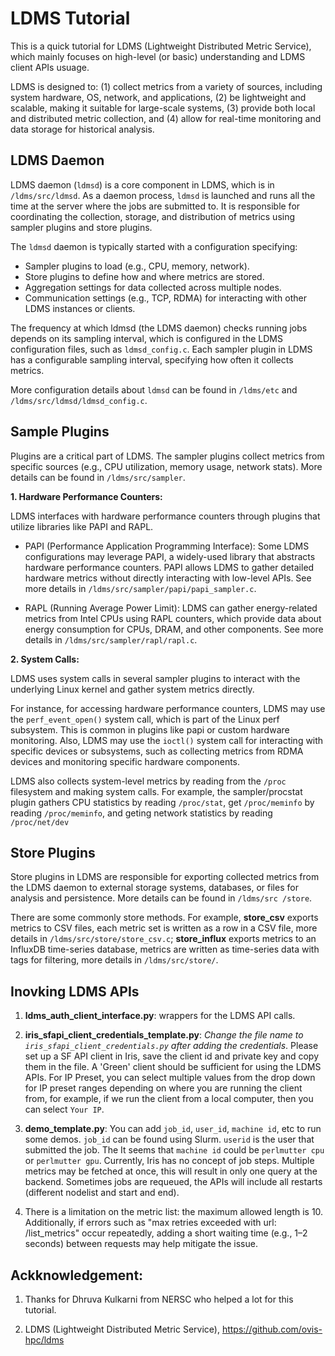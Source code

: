 # LDMS Tutorial

This is a quick tutorial for LDMS (Lightweight Distributed Metric Service), which mainly focuses on high-level (or basic) understanding and LDMS client APIs usuage.  

LDMS is designed to: (1) collect metrics from a variety of sources, including system hardware, OS, network, and applications, (2) be lightweight and scalable, making it suitable for large-scale systems, (3) provide both local and distributed metric collection, and (4) allow for real-time monitoring and data storage for historical analysis.

## LDMS Daemon

LDMS daemon (`ldmsd`) is a core component in LDMS, which is in `/ldms/src/ldmsd`. As a daemon process, `ldmsd` is launched and runs all the time at the server where the jobs are submitted to. It is responsible for coordinating the collection, storage, and distribution of metrics using sampler plugins and store plugins. 

The `ldmsd` daemon is typically started with a configuration specifying:

+ Sampler plugins to load (e.g., CPU, memory, network).
+ Store plugins to define how and where metrics are stored.
+ Aggregation settings for data collected across multiple nodes.
+ Communication settings (e.g., TCP, RDMA) for interacting with other LDMS instances or clients.

The frequency at which ldmsd (the LDMS daemon) checks running jobs depends on its sampling interval, which is configured in the LDMS configuration files, such as `ldmsd_config.c`. Each sampler plugin in LDMS has a configurable sampling interval, specifying how often it collects metrics.

More configuration details about `ldmsd` can be found in `/ldms/etc` and `/ldms/src/ldmsd/ldmsd_config.c`.


## Sample Plugins

Plugins are a critical part of LDMS. The sampler plugins collect metrics from specific sources (e.g., CPU utilization, memory usage, network stats). More details can be found in `/ldms/src/sampler`.

**1. Hardware Performance Counters:**

LDMS interfaces with hardware performance counters through plugins that utilize libraries like PAPI and RAPL. 

+ PAPI (Performance Application Programming Interface): Some LDMS configurations may leverage PAPI, a widely-used library that abstracts hardware performance counters. PAPI allows LDMS to gather detailed hardware metrics without directly interacting with low-level APIs. See more details in `/ldms/src/sampler/papi/papi_sampler.c`.

+ RAPL (Running Average Power Limit): LDMS can gather energy-related metrics from Intel CPUs using RAPL counters, which provide data about energy consumption for CPUs, DRAM, and other components. See more details in `/ldms/src/sampler/rapl/rapl.c`.

**2. System Calls:**

LDMS uses system calls in several sampler plugins to interact with the underlying Linux kernel and gather system metrics directly. 

For instance, for accessing hardware performance counters, LDMS may use the `perf_event_open()` system call, which is part of the Linux perf subsystem. This is common in plugins like papi or custom hardware monitoring. Also, LDMS may use the `ioctl()` system call for interacting with specific devices or subsystems, such as collecting metrics from RDMA devices and monitoring specific hardware components.

LDMS also collects system-level metrics by reading from the `/proc` filesystem and making system calls. For example, the sampler/procstat plugin gathers CPU statistics by reading `/proc/stat`, get `/proc/meminfo` by reading `/proc/meminfo`, and geting network statistics by reading `/proc/net/dev`

## Store Plugins

Store plugins in LDMS are responsible for exporting collected metrics from the LDMS daemon to external storage systems, databases, or files for analysis and persistence. More details can be found in `/ldms/src
/store`.

There are some commonly store methods. For example, **store_csv** exports metrics to CSV files, each metric set is written as a row in a CSV file, more details in `/ldms/src/store/store_csv.c`; **store_influx** exports metrics to an InfluxDB time-series database, metrics are written as time-series data with tags for filtering, more details in `/ldms/src/store/`.

## Inovking LDMS APIs

1. **ldms_auth_client_interface.py**: wrappers for the LDMS API calls.

2. **iris_sfapi_client_credentials_template.py**: *Change the file name to `iris_sfapi_client_credentials.py` after adding the credentials*. Please set up a SF API client in Iris, save the client id and private key and copy them in the file. A 'Green' client should be sufficient for using the LDMS APIs. For IP Preset, you can select multiple values from the drop down for IP preset ranges depending on where you are running the client from, for example, if we run the client from a local computer, then you can select `Your IP`.

3. **demo_template.py**: You can add `job_id`, `user_id`, `machine id`, etc to run some demos. `job_id` can be found using Slurm. `userid` is the user that submitted the job. The It seems that `machine id` could be `perlmutter cpu` or `perlmutter gpu`. Currently, Iris has no concept of job steps. Multiple metrics may be fetched at once, this will result in only one query at the backend. Sometimes jobs are requeued, the APIs will include all restarts (different nodelist and start and end). 

4. There is a limitation on the metric list: the maximum allowed length is 10. Additionally, if errors such as "max retries exceeded with url: /list_metrics" occur repeatedly, adding a short waiting time (e.g., 1–2 seconds) between requests may help mitigate the issue.

Ackknowledgement:
-----
1. Thanks for Dhruva Kulkarni from NERSC who helped a lot for this tutorial.

2. LDMS (Lightweight Distributed Metric Service), https://github.com/ovis-hpc/ldms
